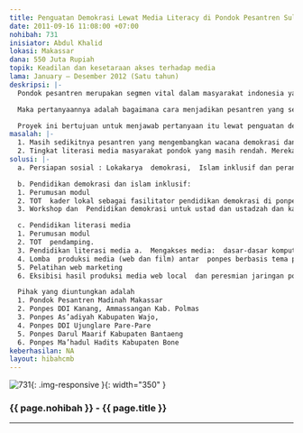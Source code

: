 ```yaml
---
title: Penguatan Demokrasi Lewat Media Literacy di Pondok Pesantren Sulselbar
date: 2011-09-16 11:08:00 +07:00
nohibah: 731
inisiator: Abdul Khalid
lokasi: Makassar
dana: 550 Juta Rupiah
topik: Keadilan dan kesetaraan akses terhadap media
lama: January – Desember 2012 (Satu tahun)
deskripsi: |-
  Pondok pesantren merupakan segmen vital dalam masyarakat indonesia yang relijius. Namun  kekerasan dan radikalisasi agama yang terjadi akhir-akhir ini disinyalir  banyak diinisiasi dari pondok-pondok pesantren atau alumni-alumni pesantren. Pada kenyataannya,  pondok pesantren memang belum banyak mengadopsi kosa kata demokrasi, plurarisme, gender dan hak asasi manusia dalam pengajaran pengajaran yang mereka lakukan. Disamping itu, mereka juga banyak jauh dari persentuhan dengan dunia global.

  Maka pertanyaannya adalah bagaimana cara menjadikan pesantren yang sering dipandang sebagai kekuatan anti demokrasi ini berbalik menjadi  pusat pusat penguat demokrasi? Bagaimana menjadikan pesantren-pesantren ini memiliki pandangan yang lebih realistis dalam terhadap persoalan-persoalan kemasyarakatan dan kemanusiaan. Bagaimana  menjadikan mereka salah satu garda terdepan dalam menyebarkan pandangan demokratis, inklusivitas agama ke masyarakat.

  Proyek ini bertujuan untuk menjawab pertanyaan itu lewat penguatan demokrasi di kalangan pondok pesantren, terutama lewat ustadzah-ustadzahnya,  lewat kegiatan pendidikan demokrasi dan media literacy. Diharapkan setelah mereka memiliki kemampuan untuk mengakses, menganalisa dan memproduksi media, kemampuan tersebut digunakan untuk mengkampanyekan nilai nilai demokrasi dan hak asasi manusia untuk massa yang jadi basis basis komunitas mereka dan memperkuat jaringan demokrasi di antara mereka sendiri.
masalah: |-
  1. Masih sedikitnya pesantren yang mengembangkan wacana demokrasi dan islam inklusif, lebih sedikit lagi yang menjadi pusat pusat kampanye kedua tema itu. Imej terhadap pondok pesantren yang terbangun selama ini adalah mereka selalu tertinggal dalam isu isu global seperti ini, bahkan seringkali melawannya. Ini dikarenakan belum terbumikannya wacana demokrasi dan  hak asasi manusia di kalangan pondok pesantren. Islam mereka cenderung eksklusif dan anti demokrasi.
  2. Tingkat literasi media masyarakat pondok yang masih rendah. Mereka kebanyakan adalah konsumen media, mereka belum mampu mengakses, menganalisa, mengevaluasi dan mengkomunikasikan informasi dalam berbagai format media. Padahal keluaran pondok pesantren  seringkali harus terjun ke masyarakat sebagai penceramah, atau tokoh tokoh masyarakat harus menghadapi realitas dunia yang sudah maju dan kompleks. Media literacy yang mereka miliki akan membantu menyebarkan keyakinan demokrasi yang sudah  terbangun lewat pelatihan ini, dan membantu mereka menghadapi dunia luar
solusi: |-
  a. Persiapan sosial : Lokakarya  demokrasi,  Islam inklusif dan peran media

  b. Pendidikan demokrasi dan islam inklusif:
  1. Perumusan modul
  2. TOT  kader lokal sebagai fasilitator pendidikan demokrasi di ponpes
  3. Workshop dan  Pendidikan demokrasi untuk ustad dan ustadzah dan kader – kader pesantren : a, in class b, outclass dilakukan lewat diskusi demokrasi dengan santri dan  komunitas, kunjungan ke dprd, latihan menulis isu demokrasi dan islam inklusif

  c. Pendidikan literasi media
  1. Perumusan modul
  2. TOT  pendamping.
  3. Pendidikan literasi media a.  Mengakses media:  dasar-dasar komputer dan internet, pendidikan tingkat lanjut (pembuatan web) dan produksi video b.  menganalisa, mengevaluasi dan memproduksi media:  pelatihan jurnalisme, pendampingan pembangunan web dan produksi media
  4. Lomba  produksi media (web dan film) antar  ponpes berbasis tema penguatan demokrasi
  5. Pelatihan web marketing
  6. Eksibisi hasil produksi media web local  dan peresmian jaringan ponpes penyambung lidah demokrasi  dan partneship dengan Aliansi Jurnalis Independen

  Pihak yang diuntungkan adalah
  1. Pondok Pesantren Madinah Makassar
  2. Ponpes DDI Kanang, Ammassangan Kab. Polmas
  3. Ponpes As’adiyah Kabupaten Wajo,
  4. Ponpes DDI Ujunglare Pare-Pare
  5. Ponpes Darul Maarif Kabupaten Bantaeng
  6. Ponpes Ma’hadul Hadits Kabupaten Bone
keberhasilan: NA
layout: hibahcmb
---
```


![731](/static/img/hibahcmb/731.png){: .img-responsive }{: width="350" }

### {{ page.nohibah }} - {{ page.title }}

---
